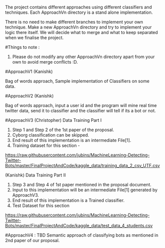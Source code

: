 The project contains different approaches using different classifiers and techniques. Each ApproachVn directory is a stand alone implementation.

There is no need to make different branches to implement your own technique. Make a new ApproachVn directory and try to implement your logic there itself. We will decide what to merge and what to keep separated when we finalise the project. 

#Things to note :

1. Please do not modify any other ApproachVn directory apart from your own to avoid merge conflicts :D.

#ApproachV1
(Kanishk)

Bag of words approach, Sample implementation of Classifiers on some data.

#ApproachV2 
(Kanishk)

Bag of words approach, input a user id and the program will mine real time 
twitter data, send it to classifier and the classifier will tell if its a bot or not.

#ApproachV3
(Christopher)
Data Training Part I
1. Step 1 and Step 2 of the 1st paper of the proposal.
2. Cyborg classification can be skipped.
3. End result of this implementation is an intermediate File[1].
4. Training dataset for this section -

https://raw.githubusercontent.com/jubins/MachineLearning-Detecting-Twitter-Bots/master/FinalProjectAndCode/kaggle_data/training_data_2_csv_UTF.csv

(Kanishk)
Data Training Part II
1. Step 3 and Step 4 of 1st paper mentioned in the proposal document.
2. Input to this implementation will be an intermediate File[1] generated by ApproachV3.
3. End result of this implementation is a Trained classifier.
4. Test Dataset for this section

https://raw.githubusercontent.com/jubins/MachineLearning-Detecting-Twitter-Bots/master/FinalProjectAndCode/kaggle_data/test_data_4_students.csv


#ApproachV4 : TBD
Semantic approach of classifying bots as mentioned in 2nd paper of our proposal.

	

 


